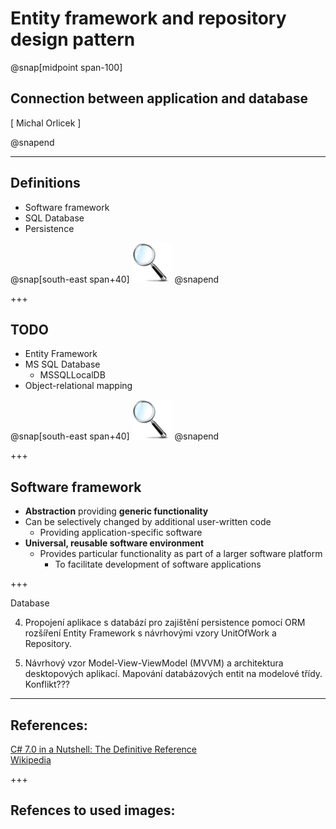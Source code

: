 ﻿# Entity framework and repository design pattern

@snap[midpoint span-100]
## Connection between application and database

<div class="right">
[ Michal Orlicek <xorlic00@stud.fit.vutbr.cz> ]
</div>

@snapend

---
## Definitions
* Software framework 
* SQL Database
* Persistence

@snap[south-east span+40]
![MagnifyingGlass](/Lectures/Assets/img/MagnifyingGlass.png)
@snapend

+++
## TODO
* Entity Framework
* MS SQL Database
  * MSSQLLocalDB
* Object-relational mapping

@snap[south-east span+40]
![MagnifyingGlass](/Lectures/Assets/img/MagnifyingGlass.png)
@snapend

+++
## Software framework

* **Abstraction** providing **generic functionality**
* Can be selectively changed by additional user-written code
  * Providing application-specific software
* **Universal, reusable software environment**
  * Provides particular functionality as part of a larger software platform
    * To facilitate development of software applications

+++


Database


4. Propojení aplikace s databází pro zajištění persistence pomocí ORM rozšíření Entity Framework
 s návrhovými vzory UnitOfWork a Repository.

6. Návrhový vzor Model-View-ViewModel (MVVM) a architektura desktopových aplikací. 
Mapování databázových entit na modelové třídy. Konflikt???

---
## References:
[C# 7.0 in a Nutshell: The Definitive Reference](https://www.amazon.com/C-7-0-Nutshell-Definitive-Reference/dp/1491987650)  
[Wikipedia](https://en.wikipedia.org)


+++
## Refences to used images:
